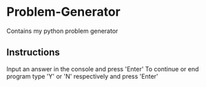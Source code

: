 # Problem-Generator
Contains my python problem generator

Instructions
---------------------------
Input an answer in the console and press 'Enter'
To continue or end program type 'Y' or 'N' respectively and press 'Enter'
